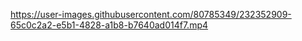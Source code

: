 


https://user-images.githubusercontent.com/80785349/232352909-65c0c2a2-e5b1-4828-a1b8-b7640ad014f7.mp4

